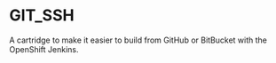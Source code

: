 # GIT_SSH

A cartridge to make it easier to build from GitHub or BitBucket with the OpenShift Jenkins.
